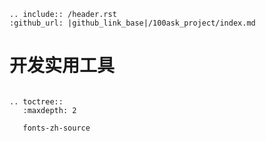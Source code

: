 ```eval_rst
.. include:: /header.rst 
:github_url: |github_link_base|/100ask_project/index.md
```
# 开发实用工具

```eval_rst

.. toctree::
   :maxdepth: 2

   fonts-zh-source

```

